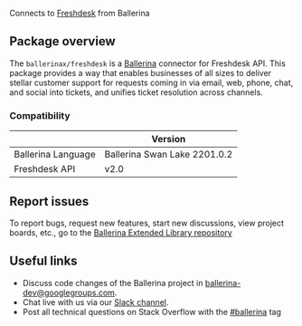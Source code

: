Connects to [Freshdesk](https://developers.freshdesk.com/api/#intro) from Ballerina

## Package overview
The `ballerinax/freshdesk` is a [Ballerina](https://ballerina.io/) connector for Freshdesk API.
This package provides a way that enables businesses of all sizes to deliver stellar customer support for requests coming in via email, web, phone, chat, and social into tickets, and unifies ticket resolution across channels.

### Compatibility
|                    | Version                      |
|--------------------|------------------------------|
| Ballerina Language | Ballerina Swan Lake 2201.0.2 | 
| Freshdesk API      | v2.0                         |

## Report issues
To report bugs, request new features, start new discussions, view project boards, etc., go to the [Ballerina Extended Library repository](https://github.com/ballerina-platform/ballerina-extended-library)

## Useful links
- Discuss code changes of the Ballerina project in [ballerina-dev@googlegroups.com](mailto:ballerina-dev@googlegroups.com).
- Chat live with us via our [Slack channel](https://ballerina.io/community/slack/).
- Post all technical questions on Stack Overflow with the [#ballerina](https://stackoverflow.com/questions/tagged/ballerina) tag
